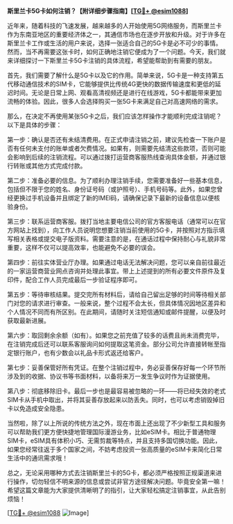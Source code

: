 **斯里兰卡5G卡如何注销？【附详细步骤指南】[[TG💪+ @esim1088](https://t.me/s/esim1088)]**

近年来，随着科技的飞速发展，越来越多的人开始使用5G网络服务，而斯里兰卡作为东南亚地区的重要经济体之一，其通信市场也在逐步开放和升级。对于许多在斯里兰卡工作或生活的用户来说，选择一张适合自己的5G卡是必不可少的事情。然而，当不再需要这张卡时，如何正确地注销它便成为了一个问题。今天，我们就来详细探讨一下斯里兰卡5G卡注销的具体流程，希望能帮助到有需要的朋友。

首先，我们需要了解什么是5G卡以及它的作用。简单来说，5G卡是一种支持第五代移动通信技术的SIM卡，它能够提供比传统4G更快的数据传输速度和更低的延迟时间。无论是日常上网、观看高清视频还是进行在线游戏，5G卡都能带来更加流畅的体验。因此，很多人会选择购买一张5G卡来满足自己对高速网络的需求。

那么，在决定不再使用某张5G卡之后，我们应该怎样操作才能顺利完成注销呢？以下是具体的步骤：

第一步：确认是否还有未结清费用。在正式申请注销之前，建议先检查一下账户是否有任何未支付的账单或者欠费情况。如果有，则需要先结清这些款项，否则可能会影响到后续的注销流程。可以通过拨打运营商客服热线查询具体金额，并通过银行转账或其他方式完成付款。

第二步：准备必要的信息。为了顺利办理注销手续，您需要准备好一些基本信息，包括但不限于您的姓名、身份证号码（或护照号）、手机号码等。此外，如果您曾经更换过手机设备并且绑定了新的IMEI码，请确保记录下最新的设备信息以便核验身份。

第三步：联系运营商客服。拨打当地主要电信公司的官方客服电话（通常可以在官方网站上找到），向工作人员说明您想要注销当前使用的5G卡，并按照对方指示填写相关表格或提交电子版资料。需要注意的是，在通话过程中保持耐心与礼貌非常重要，这样不仅可以提高效率，也能避免不必要的误会。

第四步：前往实体营业厅办理。如果通过电话无法解决问题，您可以亲自前往最近的一家运营商营业网点咨询并处理此事宜。带上上述提到的所有必要文件原件及复印件，配合工作人员完成最后一步验证程序即可。

第五步：等待审核结果。提交完所有材料后，请给自己留出足够的时间等待相关部门对您的请求进行审查。一般来说，整个过程不会太长，但具体情况因地区差异和个人情况不同而有所区别。在此期间，请随时关注短信通知或邮件提醒，以便及时获取最新进展。

第六步：取回剩余余额（如有）。如果您之前充值了较多的话费且尚未消费完毕，在注销完成后还可以联系客服询问如何提取这笔资金。部分公司允许直接转帐至指定银行账户，也有少数会以礼品卡形式返还给客户。

第七步：妥善保管好所有凭证。在整个注销过程中，务必妥善保存好每一个环节所涉及到的收据、协议书等书面材料，以备将来万一发生争议时作为证据使用。

第八步：彻底移除旧卡。最后一步也是最容易被忽略的一环——将已经失效的老式SIM卡从手机中取出，并将其妥善存放起来以防丢失。同时，也可以考虑销毁掉旧卡以免造成安全隐患。

当然啦，除了以上所说的传统方法之外，现在市面上还出现了不少新型工具和服务可以帮助我们更方便快捷地管理国际漫游业务，比如eSIM卡。相比于普通物理SIM卡，eSIM具有体积小巧、无需剪裁等特点，并且支持多国切换功能。因此，如果您经常往返于多个国家之间，不妨考虑投资一张高质量的eSIM卡来简化日常生活中的通讯需求哦！

总之，无论采用哪种方式去注销斯里兰卡的5G卡，都必须严格按照正规渠道来进行操作，切勿轻信不明来源的信息或尝试非官方途径解决问题。毕竟安全第一嘛！希望这篇文章能为大家提供清晰明了的指引，让大家轻松搞定注销事宜，从此告别烦恼！

[[TG💪+ @esim1088](https://t.me/s/esim1088) ![Image](https://i.postimg.cc/4NQfJmqS/Snipaste-2025-05-13-00-14-12.png)]